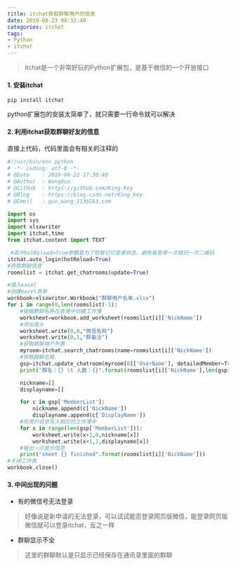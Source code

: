 ```yaml
---
title: itchat获取群聊用户的信息
date: 2019-08-23 08:32:49
categories: itchat
tags:
- Python
- itchat
---
```


> itchat是一个非常好玩的Python扩展包，是基于微信的一个开放接口

<!--more-->

#### 1. 安装itchat

```shell
pip install itchat
```

python扩展包的安装太简单了，就只需要一行命令就可以解决

#### 2. 利用itchat获取群聊好友的信息

直接上代码，代码里面会有相关的注释的

```python
#!/usr/bin/env python
# -*- coding: utf-8 -*-
# @Date    : 2019-08-22 17:30:40
# @Author  : WangGuo
# @GitHub  : https://github.com/King-Key
# @Blog    : https://blog.csdn.net/King_key
# @Emeil   : guo_wang_113@163.com

import os
import sys
import xlsxwriter
import itchat,time
from itchat.content import TEXT

 #其中hotReload=True参数是为了短暂记忆登录状态，避免每登录一次就扫一次二维码
itchat.auto_login(hotReload=True)
#获取群聊信息
roomslist = itchat.get_chatrooms(update=True)

#插入excel
#创建excel表单
workbook=xlsxwriter.Workbook("群聊用户名单.xlsx")
for i in range(0,len(roomslist)-1):
    #根据群聊名称在表单中创建工作薄
    worksheet=workbook.add_worksheet(roomslist[i]['NickName'])
    #添加表头
    worksheet.write(0,0,"微信名称")
    worksheet.write(0,1,"群备注")
    #获取群聊用户列表
    myroom=itchat.search_chatrooms(name=roomslist[i]['NickName'])
    #获取群聊名称
    gsp=itchat.update_chatroom(myroom[0]['UserName'], detailedMember=True)
    print("群名：{} \t 人数：{}".format(roomslist[i]['NickName'],len(gsp['MemberList'])))

    nickname=[]
    displayname=[]

    for c in gsp['MemberList']:
        nickname.append(c['NickName'])
        displayname.append(c['DisplayName'])
    #将用户信息写入相应的工作薄中
    for x in range(len(gsp['MemberList'])):
        worksheet.write(x+1,0,nickname[x])
        worksheet.write(x+1,1,displayname[x])
    #输出一点提示信息
    print("sheet {} finished".format(roomslist[i]['NickName']))
#关闭工作表
workbook.close()
```

#### 3. 中间出现的问题

- 有的微信号无法登录

> 好像说是新申请的无法登录，可以试试能否登录网页版微信，能登录网页版微信就可以登录itchat，反之一样

- 群聊显示不全

> 这里的群聊默认是只显示已经保存在通讯录里面的群聊

